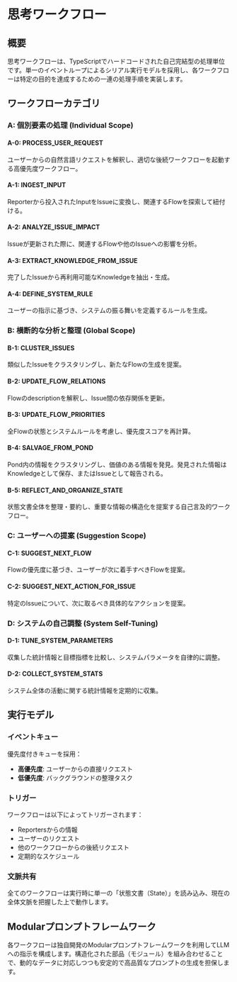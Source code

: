 # 思考ワークフロー

## 概要

思考ワークフローは、TypeScriptでハードコードされた自己完結型の処理単位です。単一のイベントループによるシリアル実行モデルを採用し、各ワークフローは特定の目的を達成するための一連の処理手順を実装します。

## ワークフローカテゴリ

### A: 個別要素の処理 (Individual Scope)

#### A-0: PROCESS_USER_REQUEST

ユーザーからの自然言語リクエストを解釈し、適切な後続ワークフローを起動する高優先度ワークフロー。

#### A-1: INGEST_INPUT

Reporterから投入されたInputをIssueに変換し、関連するFlowを探索して紐付ける。

#### A-2: ANALYZE_ISSUE_IMPACT

Issueが更新された際に、関連するFlowや他のIssueへの影響を分析。

#### A-3: EXTRACT_KNOWLEDGE_FROM_ISSUE

完了したIssueから再利用可能なKnowledgeを抽出・生成。

#### A-4: DEFINE_SYSTEM_RULE

ユーザーの指示に基づき、システムの振る舞いを定義するルールを生成。

### B: 横断的な分析と整理 (Global Scope)

#### B-1: CLUSTER_ISSUES

類似したIssueをクラスタリングし、新たなFlowの生成を提案。

#### B-2: UPDATE_FLOW_RELATIONS

Flowのdescriptionを解釈し、Issue間の依存関係を更新。

#### B-3: UPDATE_FLOW_PRIORITIES

全Flowの状態とシステムルールを考慮し、優先度スコアを再計算。

#### B-4: SALVAGE_FROM_POND

Pond内の情報をクラスタリングし、価値のある情報を発見。発見された情報はKnowledgeとして保存、またはIssueとして報告される。

#### B-5: REFLECT_AND_ORGANIZE_STATE

状態文書全体を整理・要約し、重要な情報の構造化を提案する自己言及的ワークフロー。

### C: ユーザーへの提案 (Suggestion Scope)

#### C-1: SUGGEST_NEXT_FLOW

Flowの優先度に基づき、ユーザーが次に着手すべきFlowを提案。

#### C-2: SUGGEST_NEXT_ACTION_FOR_ISSUE

特定のIssueについて、次に取るべき具体的なアクションを提案。

### D: システムの自己調整 (System Self-Tuning)

#### D-1: TUNE_SYSTEM_PARAMETERS

収集した統計情報と目標指標を比較し、システムパラメータを自律的に調整。

#### D-2: COLLECT_SYSTEM_STATS

システム全体の活動に関する統計情報を定期的に収集。

## 実行モデル

### イベントキュー

優先度付きキューを採用：

- **高優先度**: ユーザーからの直接リクエスト
- **低優先度**: バックグラウンドの整理タスク

### トリガー

ワークフローは以下によってトリガーされます：

- Reportersからの情報
- ユーザーのリクエスト
- 他のワークフローからの後続リクエスト
- 定期的なスケジュール

### 文脈共有

全てのワークフローは実行時に単一の「状態文書（State）」を読み込み、現在の全体文脈を把握した上で動作します。

## Modularプロンプトフレームワーク

各ワークフローは独自開発のModularプロンプトフレームワークを利用してLLMへの指示を構成します。構造化された部品（モジュール）を組み合わせることで、動的なデータに対応しつつも安定的で高品質なプロンプトの生成を担保します。
